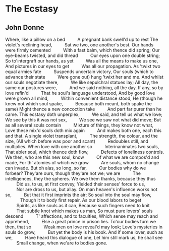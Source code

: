 # The Ecstasy
## John Donne
Where, like a pillow on a bed
         A pregnant bank swell'd up to rest
The violet's reclining head,
         Sat we two, one another's best.
Our hands were firmly cemented
         With a fast balm, which thence did spring;
Our eye-beams twisted, and did thread
         Our eyes upon one double string;
So to'intergraft our hands, as yet
         Was all the means to make us one,
And pictures in our eyes to get
         Was all our propagation.
As 'twixt two equal armies fate
         Suspends uncertain victory,
Our souls (which to advance their state
         Were gone out) hung 'twixt her and me.
And whilst our souls negotiate there,
         We like sepulchral statues lay;
All day, the same our postures were,
         And we said nothing, all the day.
If any, so by love refin'd
         That he soul's language understood,
And by good love were grown all mind,
         Within convenient distance stood,
He (though he knew not which soul spake,
         Because both meant, both spake the same)
Might thence a new concoction take
         And part far purer than he came.
This ecstasy doth unperplex,
         We said, and tell us what we love;
We see by this it was not sex,
         We see we saw not what did move;
But as all several souls contain
         Mixture of things, they know not what,
Love these mix'd souls doth mix again
         And makes both one, each this and that.
A single violet transplant,
         The strength, the colour, and the size,
(All which before was poor and scant)
         Redoubles still, and multiplies.
When love with one another so
         Interinanimates two souls,
That abler soul, which thence doth flow,
         Defects of loneliness controls.
We then, who are this new soul, know
         Of what we are compos'd and made,
For th' atomies of which we grow
         Are souls, whom no change can invade.
But oh alas, so long, so far,
         Our bodies why do we forbear?
They'are ours, though they'are not we; we are
         The intelligences, they the spheres.
We owe them thanks, because they thus
         Did us, to us, at first convey,
Yielded their senses' force to us,
         Nor are dross to us, but allay.
On man heaven's influence works not so,
         But that it first imprints the air;
So soul into the soul may flow,
            Though it to body first repair.
As our blood labors to beget
         Spirits, as like souls as it can,
Because such fingers need to knit
         That subtle knot which makes us man,
So must pure lovers' souls descend
         T' affections, and to faculties,
Which sense may reach and apprehend,
         Else a great prince in prison lies.
To'our bodies turn we then, that so
         Weak men on love reveal'd may look;
Love's mysteries in souls do grow,
         But yet the body is his book.
And if some lover, such as we,
         Have heard this dialogue of one,
Let him still mark us, he shall see
         Small change, when we'are to bodies gone.